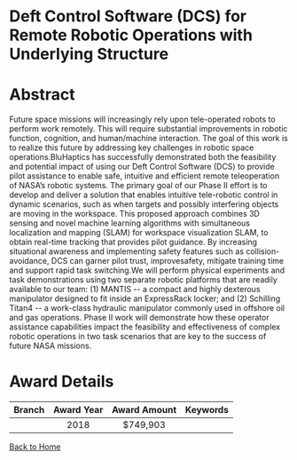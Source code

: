
Deft Control Software (DCS) for Remote Robotic Operations with Underlying Structure
===================================================================================

# Abstract


Future space missions will increasingly rely upon tele-operated robots to perform work remotely. This will require substantial improvements in robotic function, cognition, and human/machine interaction. The goal of this work is to realize this future by addressing key challenges in robotic space operations.BluHaptics has successfully demonstrated both the feasibility and potential impact of using our Deft Control Software (DCS) to provide pilot assistance to enable safe, intuitive and efficient remote teleoperation of NASA’s robotic systems. The primary goal of our Phase II effort is to develop and deliver a solution that enables intuitive tele-robotic control in dynamic scenarios, such as when targets and possibly interfering objects are moving in the workspace. This proposed approach combines 3D sensing and novel machine learning algorithms with simultaneous localization and mapping (SLAM) for workspace visualization SLAM, to obtain real-time tracking that provides pilot guidance. By increasing situational awareness and implementing safety features such as collision-avoidance, DCS can garner pilot trust, improvesafety, mitigate training time and support rapid task switching.We will perform physical experiments and task demonstrations using two separate robotic platforms that are readily available to our team: (1) MANTIS -- a compact and highly dexterous manipulator designed to fit inside an ExpressRack locker; and (2) Schilling Titan4 -- a work-class hydraulic manipulator commonly used in offshore oil and gas operations. Phase II work will demonstrate how these operator assistance capabilities impact the feasibility and effectiveness of complex robotic operations in two task scenarios that are key to the success of future NASA missions.  

# Award Details

|Branch|Award Year|Award Amount|Keywords|
| :---: | :---: | :---: | :---: |
||2018|$749,903||
  
  


[Back to Home](https://github.com/chrischow/dod_sbir_awards/JT/#365)